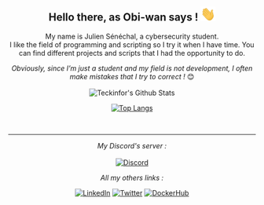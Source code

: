 <div align="center">
<h2> <b>Hello there</b>, as Obi-wan says ! <img src="https://github.com/Teckinfor/Teckinfor/blob/main/gif/Hi.gif" width="30px"></h2>
</div>

<div align="center" width="50">

<!-- <img src="" alt="Welcome!" width="300"/> -->

</div>

<div align="center">

My name is Julien Sénéchal, a cybersecurity student. <br>
I like the field of programming and scripting so I try it when I have time. You can find different projects and scripts that I had the opportunity to do. <br>


<i>Obviously, since I’m just a student and my field is not development, I often make mistakes that I try to correct !</i> 😊

</div>

<div align="center">

<img align="center" src="https://github-readme-stats.vercel.app/api?username=Teckinfor&show_icons=true&theme=algolia" alt="Teckinfor's Github Stats"><br>
  
[![Top Langs](https://github-readme-stats.vercel.app/api/top-langs/?username=Teckinfor&hide=tex&layout=compact&color=black)](https://github.com/anuraghazra/github-readme-stats)

</br>

---

<i>My Discord's server :</i><br><br>
<a href="https://discord.gg/FJEZq47XNy" target="_blank"><img src="https://img.shields.io/discord/349212400790142996?color=blue&label=Spirlow&style=for-the-badge" alt="Discord"></a>

<i>All my others links :</i><br>

<a href="https://www.linkedin.com/in/senechaljulien/" target="_blank"><img src="https://img.shields.io/badge/LinkedIn-senechaljulien-blue?style=for-the-badge&logo=linkedin" alt="LinkedIn"></a>
<a href="https://twitter.com/julien_senechal" target="_blank"><img src="https://img.shields.io/badge/Twitter-julien_senechal-blue?style=for-the-badge&logo=twitter" alt="Twitter"></a>
<a href="https://hub.docker.com/u/teckinfor" target="_blank"><img src="https://img.shields.io/badge/DockerHub-teckinfor-blue?style=for-the-badge&logo=docker" alt="DockerHub"></a>
</div>

<!-- Readme inspired by ABSphreak -->
